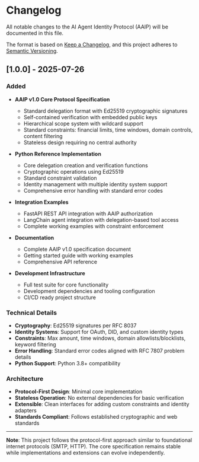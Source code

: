 # Changelog

All notable changes to the AI Agent Identity Protocol (AAIP) will be documented in this file.

The format is based on [Keep a Changelog](https://keepachangelog.com/en/1.0.0/),
and this project adheres to [Semantic Versioning](https://semver.org/spec/v2.0.0.html).

## [1.0.0] - 2025-07-26

### Added
- **AAIP v1.0 Core Protocol Specification**
  - Standard delegation format with Ed25519 cryptographic signatures
  - Self-contained verification with embedded public keys
  - Hierarchical scope system with wildcard support
  - Standard constraints: financial limits, time windows, domain controls, content filtering
  - Stateless design requiring no central authority

- **Python Reference Implementation**
  - Core delegation creation and verification functions
  - Cryptographic operations using Ed25519
  - Standard constraint validation
  - Identity management with multiple identity system support
  - Comprehensive error handling with standard error codes

- **Integration Examples**
  - FastAPI REST API integration with AAIP authorization
  - LangChain agent integration with delegation-based tool access
  - Complete working examples with constraint enforcement

- **Documentation**
  - Complete AAIP v1.0 specification document
  - Getting started guide with working examples
  - Comprehensive API reference

- **Development Infrastructure**
  - Full test suite for core functionality
  - Development dependencies and tooling configuration
  - CI/CD ready project structure

### Technical Details
- **Cryptography**: Ed25519 signatures per RFC 8037
- **Identity Systems**: Support for OAuth, DID, and custom identity types
- **Constraints**: Max amount, time windows, domain allowlists/blocklists, keyword filtering
- **Error Handling**: Standard error codes aligned with RFC 7807 problem details
- **Python Support**: Python 3.8+ compatibility

### Architecture
- **Protocol-First Design**: Minimal core implementation
- **Stateless Operation**: No external dependencies for basic verification
- **Extensible**: Clean interfaces for adding custom constraints and identity adapters
- **Standards Compliant**: Follows established cryptographic and web standards

---

**Note**: This project follows the protocol-first approach similar to foundational internet protocols (SMTP, HTTP). The core specification remains stable while implementations and extensions can evolve independently.